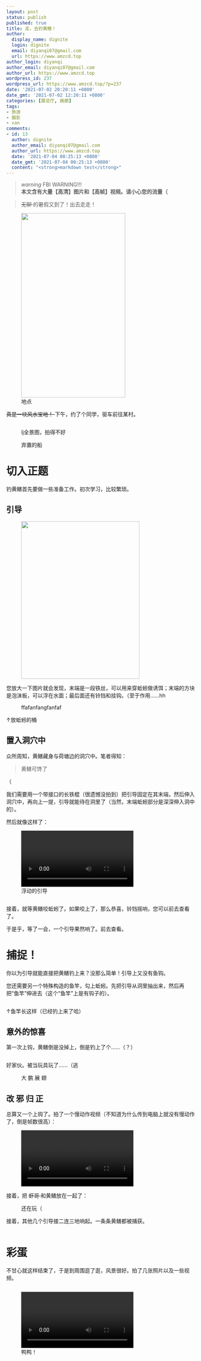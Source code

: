 ```yaml
---
layout: post
status: publish
published: true
title: 走，去钓黄鳝！
author:
  display_name: dignite
  login: dignite
  email: diyanqi07@gmail.com
  url: https://www.amzcd.top
author_login: diyanqi
author_email: diyanqi07@gmail.com
author_url: https://www.amzcd.top
wordpress_id: 237
wordpress_url: https://www.amzcd.top/?p=237
date: '2021-07-02 20:20:11 +0800'
date_gmt: '2021-07-02 12:20:11 +0800'
categories: [展览厅, 画廊]
tags:
- 旅游
- 摄影
- van
comments:
- id: 13
  author: dignite
  author_email: diyanqi07@gmail.com
  author_url: https://www.amzcd.top
  date: '2021-07-04 08:25:13 +0800'
  date_gmt: '2021-07-04 00:25:13 +0800'
  content: "<strong>markdown test</strong>"
---
```




  <p>
   <!-- wp:mdx/warning {"title":"FBI WARNING!!!","content":"本文含有大量【高清】图片和【高帧】视频。请小心您的流量（"} --></p>
  <blockquote class="wp-block-mdx-warning mdx-warning">
   <p><i class="mdui-icon material-icons">warning</i> FBI WARNING!!!<br /><strong>本文含有大量【高清】图片和【高帧】视频。请小心您的流量（</strong></p>
  </blockquote>
  <p>
   <!-- /wp:mdx/warning --></p>
  <p>
   <!-- wp:quote --></p>
  <blockquote class="wp-block-quote">
   <p>
    <s>
     无聊
    </s>的暑假又到了！出去走走！</p>
  </blockquote>
  <p>
   <!-- /wp:quote --></p>
  <p>
   <!-- wp:image {"align":"center","id":244,"width":278,"height":493,"sizeSlug":"large","linkDestination":"none"} --></p>
  <div class="wp-block-image">
   <figure class="aligncenter size-large is-resized">
    <img src="https://www.amzcd.top/wp-content/uploads/2021/07/20210701_090724000_iOS-1-576x1024.png" alt="" class="wp-image-244" width="278" height="493" />
    <br />
    <figcaption>
     地点
    </figcaption>
   </figure>
  </div>
  <p>
   <!-- /wp:image --></p>
  <p>
   <!-- wp:paragraph --></p>
  <p>
   <s>
    真是一块风水宝地！
   </s>下午，约了个同学，驱车前往某村。</p>
  <p>
   <!-- /wp:paragraph --></p>
  <p>
   <!-- wp:image {"align":"center","id":246,"sizeSlug":"large","linkDestination":"none"} --></p>
  <div class="wp-block-image">
   <figure class="aligncenter size-large">
    <img src="https://www.amzcd.top/wp-content/uploads/2021/07/20210701_074958799_iOS_LI-1-1024x768.jpg" alt="" class="wp-image-246" />
   </figure>
  </div>
  <p>
   <!-- /wp:image --></p>
  <p>
   <!-- wp:image {"id":247,"sizeSlug":"large","linkDestination":"none"} --></p>
  <figure class="wp-block-image size-large">
   <img src="https://www.amzcd.top/wp-content/uploads/2021/07/20210701_075048897_iOS-1024x286.jpg" alt="" class="wp-image-247" />
   <br />
   <figcaption>
    lj全景图，拍得不好
   </figcaption>
  </figure>
  <p>
   <!-- /wp:image --></p>
  <p>
   <!-- wp:image {"id":248,"sizeSlug":"large","linkDestination":"none"} --></p>
  <figure class="wp-block-image size-large">
   <img src="https://www.amzcd.top/wp-content/uploads/2021/07/20210701_075131319_iOS-1024x768.jpg" alt="" class="wp-image-248" />
   <br />
   <figcaption>
    弃置的船
   </figcaption>
  </figure>
  <p>
   <!-- /wp:image --></p>
  <p>
   <!-- wp:heading {"level":1} --></p>
  <h1>切入正题</h1>
  <p>
   <!-- /wp:heading --></p>
  <p>
   <!-- wp:paragraph --></p>
  <p>钓黄鳝首先要做一些准备工作。初次学习，比较繁琐。</p>
  <p>
   <!-- /wp:paragraph --></p>
  <p>
   <!-- wp:heading --></p>
  <h2>引导</h2>
  <p>
   <!-- /wp:heading --></p>
  <p>
   <!-- wp:image {"align":"center","id":250,"width":316,"height":421,"sizeSlug":"large","linkDestination":"none"} --></p>
  <div class="wp-block-image">
   <figure class="aligncenter size-large is-resized">
    <img src="https://www.amzcd.top/wp-content/uploads/2021/07/20210701_074418941_iOS-1-768x1024.jpg" alt="" class="wp-image-250" width="316" height="421" />
   </figure>
  </div>
  <p>
   <!-- /wp:image --></p>
  <p>
   <!-- wp:paragraph --></p>
  <p>您放大一下图片就会发现，末端是一段铁丝，可以用来穿蚯蚓做诱饵；末端的方块是泡沫板，可以浮在水面；最后面还有铃铛和挂钩。（至于作用……hh</p>
  <p>
   <!-- /wp:paragraph --></p>
  <p>
   <!-- wp:image {"align":"center","id":252,"sizeSlug":"large","linkDestination":"none"} --></p>
  <div class="wp-block-image">
   <figure class="aligncenter size-large">
    <img src="https://www.amzcd.top/wp-content/uploads/2021/07/20210701_074738975_iOS-1-1024x768.jpg" alt="" class="wp-image-252" />
    <br />
    <figcaption>
     ffafanfangfanfaf
    </figcaption>
   </figure>
  </div>
  <p>
   <!-- /wp:image --></p>
  <p>
   <!-- wp:paragraph {"align":"center"} --></p>
  <p class="has-text-align-center">↑放蚯蚓的桶</p>
  <p>
   <!-- /wp:paragraph --></p>
  <p>
   <!-- wp:heading --></p>
  <h2>置入洞穴中</h2>
  <p>
   <!-- /wp:heading --></p>
  <p>
   <!-- wp:paragraph --></p>
  <p>众所周知，黄鳝藏身与荷塘边的洞穴中。笔者得知：</p>
  <p>
   <!-- /wp:paragraph --></p>
  <p>
   <!-- wp:quote --></p>
  <blockquote class="wp-block-quote">
   <p>黄鳝可馋了</p>
  </blockquote>
  <p>
   <!-- /wp:quote --></p>
  <p>
   <!-- wp:paragraph --></p>
  <p>（</p>
  <p>
   <!-- /wp:paragraph --></p>
  <p>
   <!-- wp:paragraph --></p>
  <p>我们需要用一个带接口的长铁棍（很遗憾没拍到）把引导固定在其末端，然后伸入洞穴中，再向上一提，引导就能待在洞里了（当然，末端蚯蚓部分是深深伸入洞中的）。</p>
  <p>
   <!-- /wp:paragraph --></p>
  <p>
   <!-- wp:paragraph --></p>
  <p>然后就像这样了：</p>
  <p>
   <!-- /wp:paragraph --></p>
  <p>
   <!-- wp:video {"id":253} --></p>
  <figure class="wp-block-video">
   <video controls="" src="https://www.amzcd.top/wp-content/uploads/2021/07/20210701_083324000_iOS.mov" playsinline=""></video>
   <br />
   <figcaption>
    浮动的引导
   </figcaption>
  </figure>
  <p>
   <!-- /wp:video --></p>
  <p>
   <!-- wp:image {"id":257,"sizeSlug":"large","linkDestination":"none"} --></p>
  <figure class="wp-block-image size-large">
   <img src="https://www.amzcd.top/wp-content/uploads/2021/07/20210701_074446656_iOS-768x1024.jpg" alt="" class="wp-image-257" />
  </figure>
  <p>
   <!-- /wp:image --></p>
  <p>
   <!-- wp:paragraph --></p>
  <p>接着，就等黄鳝咬蚯蚓了。如果咬上了，那么恭喜，铃铛摇响，您可以前去查看了。</p>
  <p>
   <!-- /wp:paragraph --></p>
  <p>
   <!-- wp:paragraph --></p>
  <p>于是乎，等了一会，一个引导果然响了。前去查看。</p>
  <p>
   <!-- /wp:paragraph --></p>
  <p>
   <!-- wp:heading {"level":1} --></p>
  <h1>捕捉！</h1>
  <p>
   <!-- /wp:heading --></p>
  <p>
   <!-- wp:paragraph --></p>
  <p>你以为引导就能直接把黄鳝钓上来？没那么简单！引导上又没有鱼钩。</p>
  <p>
   <!-- /wp:paragraph --></p>
  <p>
   <!-- wp:paragraph --></p>
  <p>您还需要另一个特殊构造的鱼竿，勾上蚯蚓。先把引导从洞里抽出来，然后再把“鱼竿”伸进去（这个“鱼竿”上是有钩子的）。</p>
  <p>
   <!-- /wp:paragraph --></p>
  <p>
   <!-- wp:image {"align":"center","id":256,"sizeSlug":"large","linkDestination":"none"} --></p>
  <div class="wp-block-image">
   <figure class="aligncenter size-large">
    <img src="https://www.amzcd.top/wp-content/uploads/2021/07/20210701_085427128_iOS-1-768x1024.jpg" alt="" class="wp-image-256" />
   </figure>
  </div>
  <p>
   <!-- /wp:image --></p>
  <p>
   <!-- wp:paragraph {"align":"center"} --></p>
  <p class="has-text-align-center">↑鱼竿长这样（已经钓上来了哈）</p>
  <p>
   <!-- /wp:paragraph --></p>
  <p>
   <!-- wp:heading --></p>
  <h2>意外的惊喜</h2>
  <p>
   <!-- /wp:heading --></p>
  <p>
   <!-- wp:paragraph --></p>
  <p>第一次上钩，黄鳝倒是没掉上，倒是钓上了个……（？）</p>
  <p>
   <!-- /wp:paragraph --></p>
  <p>
   <!-- wp:image {"align":"center","id":258,"sizeSlug":"large","linkDestination":"none"} --></p>
  <div class="wp-block-image">
   <figure class="aligncenter size-large">
    <img src="https://www.amzcd.top/wp-content/uploads/2021/07/20210701_074552790_iOS-768x1024.jpg" alt="" class="wp-image-258" />
   </figure>
  </div>
  <p>
   <!-- /wp:image --></p>
  <p>
   <!-- wp:paragraph --></p>
  <p>好家伙。被当玩具玩了……（逃</p>
  <p>
   <!-- /wp:paragraph --></p>
  <p>
   <!-- wp:image {"align":"center","id":261,"sizeSlug":"large","linkDestination":"none"} --></p>
  <div class="wp-block-image">
   <figure class="aligncenter size-large">
    <img src="https://www.amzcd.top/wp-content/uploads/2021/07/20210701_074643634_iOS-1-768x1024.jpg" alt="" class="wp-image-261" />
    <br />
    <figcaption>
     大 鹏 展 翅
    </figcaption>
   </figure>
  </div>
  <p>
   <!-- /wp:image --></p>
  <p>
   <!-- wp:heading --></p>
  <h2>改 邪 归 正</h2>
  <p>
   <!-- /wp:heading --></p>
  <p>
   <!-- wp:paragraph --></p>
  <p>总算又一个上钩了。拍了一个慢动作视频（不知道为什么传到电脑上就没有慢动作了，倒是帧数很高）：</p>
  <p>
   <!-- /wp:paragraph --></p>
  <p>
   <!-- wp:video {"id":264} --></p>
  <figure class="wp-block-video">
   <video controls="" src="https://www.amzcd.top/wp-content/uploads/2021/07/20210701_083749000_iOS-1.mov"></video>
  </figure>
  <p>
   <!-- /wp:video --></p>
  <p>
   <!-- wp:paragraph --></p>
  <p>接着，把
   <s>
    虾哥
   </s>和黄鳝放在一起了：</p>
  <p>
   <!-- /wp:paragraph --></p>
  <p>
   <!-- wp:image {"align":"center","id":266,"sizeSlug":"large","linkDestination":"none"} --></p>
  <div class="wp-block-image">
   <figure class="aligncenter size-large">
    <img src="https://www.amzcd.top/wp-content/uploads/2021/07/20210701_075434040_iOS-1-768x1024.jpg" alt="" class="wp-image-266" />
    <br />
    <figcaption>
     还在玩（
    </figcaption>
   </figure>
  </div>
  <p>
   <!-- /wp:image --></p>
  <p>
   <!-- wp:paragraph --></p>
  <p>接着，其他几个引导接二连三地响起。一条条黄鳝都被捕获。</p>
  <p>
   <!-- /wp:paragraph --></p>
  <p>
   <!-- wp:image {"align":"center","id":268,"sizeSlug":"large","linkDestination":"none"} --></p>
  <div class="wp-block-image">
   <figure class="aligncenter size-large">
    <img src="https://www.amzcd.top/wp-content/uploads/2021/07/20210701_085440835_iOS-1-768x1024.jpg" alt="" class="wp-image-268" />
   </figure>
  </div>
  <p>
   <!-- /wp:image --></p>
  <p>
   <!-- wp:heading {"level":1} --></p>
  <h1>彩蛋</h1>
  <p>
   <!-- /wp:heading --></p>
  <p>
   <!-- wp:paragraph --></p>
  <p>不甘心就这样结束了，于是到周围逛了逛，风景很好。拍了几张照片以及一些视频。</p>
  <p>
   <!-- /wp:paragraph --></p>
  <p>
   <!-- wp:image {"align":"center","id":270,"sizeSlug":"large","linkDestination":"none"} --></p>
  <div class="wp-block-image">
   <figure class="aligncenter size-large">
    <img src="https://www.amzcd.top/wp-content/uploads/2021/07/20210701_081447647_iOS-1-768x1024.jpg" alt="" class="wp-image-270" />
   </figure>
  </div>
  <p>
   <!-- /wp:image --></p>
  <p>
   <!-- wp:video {"id":271} --></p>
  <figure class="wp-block-video">
   <video controls="" src="https://www.amzcd.top/wp-content/uploads/2021/07/20210701_081052000_iOS.mov"></video>
   <br />
   <figcaption>
    鸭鸭！
   </figcaption>
  </figure>
  <p>
   <!-- /wp:video --></p>


